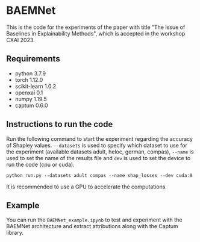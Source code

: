 # BAEMNet


This is the code for the experiments of the paper with title "The Issue of Baselines in Explainability Methods", which is accepted in the workshop CXAI 2023.

## Requirements

* python 3.7.9
* torch 1.12.0
* scikit-learn 1.0.2
* openxai 0.1
* numpy 1.19.5
* captum 0.6.0

## Instructions to run the code

Run the following command to start the experiment regarding the accuracy of Shapley values. `--datasets` is used to specify which dataset to use for the experiment (available datasets adult, heloc, german, compas), `--name` is used to set the name of the results file and `dev` is used to set the device to run the code (cpu or cuda). 
```
python run.py --datasets adult compas --name shap_losses --dev cuda:0
```
It is recommended to use a GPU to accelerate the computations.

## Example

You can run the `BAEMNet_example.ipynb` to test and experiment with the BAEMNet architecture and extract attributions along with the Captum library.
